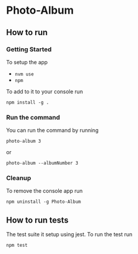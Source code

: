 # Photo-Album


## How to run

### Getting Started
To setup the app
- `nvm use`
- `npm`

To add to it to your console run 

```npm install -g .```

### Run the command
You can run the command by running

```photo-album 3```

or

```photo-album --albumNumber 3```

### Cleanup 
To remove the console app run 

```npm uninstall -g Photo-Album```

## How to run tests
The test suite it setup using jest.  To run the test run

```npm test```